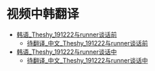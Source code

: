 # 视频中韩翻译

* [韩语_Theshy_191222与runner谈话前](韩语_Theshy_191222与runner谈话前.srt) 
    - [待翻译_中文_Theshy_191222与runner谈话前](待翻译_中文_Theshy_191222与runner谈话前.srt) 
* [韩语_Theshy_191222与runner谈话中](韩语_Theshy_191222与runner谈话中.srt) 
    - [待翻译_中文_Theshy_191222与runner谈话中](待翻译_中文_Theshy_191222与runner谈话中.srt) 
